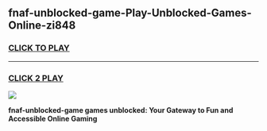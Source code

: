
## fnaf-unblocked-game-Play-Unblocked-Games-Online-zi848
<h3>
<a href="https://premium76.site?title=fnaf-unblocked-game&ref=24A">CLICK TO PLAY</a></h3>
<hr>

<h3>
<a href="https://premium76.site?title=fnaf-unblocked-game&ref=24A">CLICK 2 PLAY</a>
  
</h3>

<a href="https://premium76.site?title=fnaf-unblocked-game&ref=24A"><img src="https://clearcache.store/games.png"></a>


**fnaf-unblocked-game games unblocked: Your Gateway to Fun and Accessible Online Gaming**
